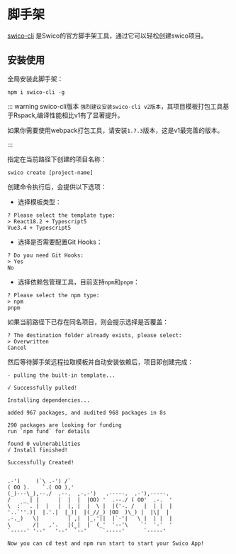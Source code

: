 # 脚手架

[swico-cli] 是Swico的官方脚手架工具，通过它可以轻松创建swico项目。




## 安装使用

全局安装此脚手架：
```shell:no-line-numbers
npm i swico-cli -g
```

::: warning swico-cli版本
`强烈建议安装swico-cli v2版本`，其项目模板打包工具基于Rspack,编译性能相比v1有了显著提升。

如果你需要使用webpack打包工具，请安装`1.7.3`版本，这是v1最完善的版本。

:::

指定在当前路径下创建的项目名称：

```shell:no-line-numbers
swico create [project-name]
```


创建命令执行后，会提供以下选项：

- 选择模板类型：

```shell:no-line-numbers
? Please select the template type:
> React18.2 + Typescript5
Vue3.4 + Typescript5
```

- 选择是否需要配置Git Hooks：

```shell:no-line-numbers
? Do you need Git Hooks:
> Yes
No
```

- 选择依赖包管理工具，目前支持`npm`和`pnpm`：

```shell:no-line-numbers
? Please select the npm type: 
> npm
pnpm

```

如果当前路径下已存在同名项目，则会提示选择是否覆盖：

```shell:no-line-numbers
? The destination folder already exists, please select: 
> Overwritten
Cancel
```

然后等待脚手架远程拉取模板并自动安装依赖后，项目即创建完成：

```shell:no-line-numbers
- pulling the built-in template...

√ Successfully pulled!

Installing dependencies...

added 967 packages, and audited 968 packages in 8s

290 packages are looking for funding
run `npm fund` for details

found 0 vulnerabilities
√ Install finished!

Successfully Created!


.-')     (`\ .-') /`
( OO ).    `.( OO ),'
(_)---\_),--./  .--.  ,-.-')   .-----.  .-'),-----.
/    _ | |      |  |  |  |OO) '  .--./ ( OO'  .-.  '
\  :` `. |  |   |  |, |  |  \ |  |('-. /   |  | |  |
'..`''.)|  |.'.|  |_)|  |(_//_) |OO  )\_) |  |\|  |
.-._)   \|         | ,|  |_.'||  |`-'|   \ |  | |  |
\       /|   ,'.   |(_|  |  (_'  '--'\    `'  '-'  '
`-----' '--'   '--'  `--'     `-----'      `-----'

Now you can cd test and npm run start to start your Swico App!

```


[swico-cli]:https://github.com/scw1997/swico-cli